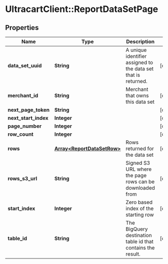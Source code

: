 # UltracartClient::ReportDataSetPage

## Properties
Name | Type | Description | Notes
------------ | ------------- | ------------- | -------------
**data_set_uuid** | **String** | A unique identifier assigned to the data set that is returned. | [optional] 
**merchant_id** | **String** | Merchant that owns this data set | [optional] 
**next_page_token** | **String** |  | [optional] 
**next_start_index** | **Integer** |  | [optional] 
**page_number** | **Integer** |  | [optional] 
**row_count** | **Integer** |  | [optional] 
**rows** | [**Array&lt;ReportDataSetRow&gt;**](ReportDataSetRow.md) | Rows returned for the data set | [optional] 
**rows_s3_url** | **String** | Signed S3 URL where the page rows can be downloaded from | [optional] 
**start_index** | **Integer** | Zero based index of the starting row | [optional] 
**table_id** | **String** | The BigQuery destination table id that contains the result. | [optional] 



